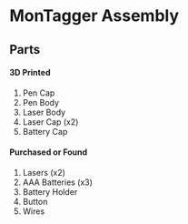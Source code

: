 # MonTagger Assembly

## Parts

#### 3D Printed
1. Pen Cap
2. Pen Body
3. Laser Body
4. Laser Cap (x2)
5. Battery Cap

#### Purchased or Found
1. Lasers (x2)
2. AAA Batteries (x3)
3. Battery Holder
4. Button
5. Wires

